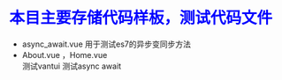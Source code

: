 # <font color="blue">本目主要存储代码样板，测试代码文件</font>

+ async_await.vue 用于测试es7的异步变同步方法
+ About.vue ，Home.vue  
 测试vantui
 测试async await
